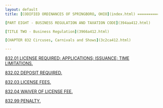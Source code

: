 ```yaml
---
layout: default 
title: [CODIFIED ORDINANCES OF SPRINGBORO, OHIO](index.html) =====================================================

[PART EIGHT - BUSINESS REGULATION AND TAXATION CODE](394aa412.html)

[TITLE TWO - Business Regulation](3966a412.html)

[CHAPTER 832 Circuses, Carnivals and Shows](3c2ca412.html)

---
```


[832.01 LICENSE REQUIRED; APPLICATIONS; ISSUANCE; TIME
LIMITATIONS.](3c3ba412.html)

[832.02 DEPOSIT REQUIRED.](3c42a412.html)

[832.03 LICENSE FEES.](3c45a412.html)

[832.04 WAIVER OF LICENSE FEE.](3c49a412.html)

[832.99 PENALTY.](3c4ca412.html)
